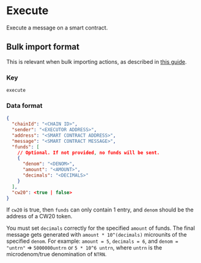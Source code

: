 # Execute

Execute a message on a smart contract.

## Bulk import format

This is relevant when bulk importing actions, as described in [this
guide](https://github.com/DA0-DA0/dao-dao-ui/wiki/Bulk-importing-actions).

### Key

`execute`

### Data format

```json
{
  "chainId": "<CHAIN ID>",
  "sender": "<EXECUTOR ADDRESS>",
  "address": "<SMART CONTRACT ADDRESS>",
  "message": "<SMART CONTRACT MESSAGE>",
  "funds": [
    // Optional. If not provided, no funds will be sent.
    {
      "denom": "<DENOM>",
      "amount": "<AMOUNT>",
      "decimals": "<DECIMALS>"
    }
  ],
  "cw20": <true | false>
}
```

If `cw20` is true, then `funds` can only contain 1 entry, and `denom` should be
the address of a CW20 token.

You must set `decimals` correctly for the specified `amount` of funds. The final
message gets generated with `amount * 10^(decimals)` microunits of the specified
`denom`. For example: `amount = 5`, `decimals = 6`, and `denom = "untrn"` =>
`5000000untrn` or `5 * 10^6 untrn`, where `untrn` is the microdenom/true
denomination of `NTRN`.
